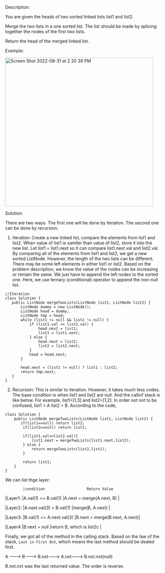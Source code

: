 Description:

You are given the heads of two sorted linked lists list1 and list2.

Merge the two lists in a one sorted list. The list should be made by splicing together the nodes of the first two lists.

Return the head of the merged linked list.

Example:

<img width="481" alt="Screen Shot 2022-08-31 at 2 20 39 PM" src="https://user-images.githubusercontent.com/97696773/187607763-9b7eca52-ea94-45c0-91fb-e6c34f1dd136.png">

Solution:

There are two ways. The first one will be done by iteration. The second one can be done by recursion. 

1. Iteration: Create a new linked list, compare the elements from list1 and list2. When value of list1 is samller than value of list2, store it 
 into the new list. Let list1 = list1.next so it can compare list1.next.val and list2.val. By comparing all of the elements from list1 and list2,
 we get a new sorted ListNode. However, the length of the two lists can be different. There may be some left elements in either list1 or list2. Based on the problem description, we know the value of the nodes can be increasing or remain the same. We just have to append the left nodes to the sorted one. 
 Here, we use ternary (conditional) operator to append the non-null list. 
 
 ```
 //Iteration
class Solution {
    public ListNode mergeTwoLists(ListNode list1, ListNode list2) {
        ListNode dummy = new ListNode();
        ListNode head = dummy;
        ListNode tmp = head;
        while (list1 != null && list2 != null) {
            if (list1.val <= list2.val) {
                head.next = list1;
                list1 = list1.next;
            } else {
                head.next = list2;
                list2 = list2.next;
            }
            head = head.next;
        }
        
        head.next = (list1 != null) ? list1 : list2;
        return tmp.next;
    }
}
```

2. Recursion: This is similar to iteration. However, it takes much less codes. The base condition is when list1 and list2 are null. And the callinf stack is like below. For example, list1=[1,3] and list2=[1,2]. In order not not to be confused, list1 = A list2 = B. According to the code, 

```
class Solution {
    public ListNode mergeTwoLists(ListNode list1, ListNode list2) {
       if(list1==null) return list2;
        if(list2==null) return list1;
        
        if(list1.val<=list2.val){
            list1.next = mergeTwoLists(list1.next,list2);
        } else {
            return mergeTwoLists(list2,list1);
        }
        
        return list1;
    }
}
```

We can list thge layer:

            |condition                   Return Value
    
|Layer1:    |A.val(1) <= B.val(1)        |A.next = merge(A.next, B)     |

|Layer2:    |A.next.val(3) > B.val(1)    |merge(B, A.next)              |

|Layer3:    |B.val(1) <= A.next.val(3)   |B.next = merge(B.next, A.next)|

|Layer4     |B.next = null               |return B, which is list2c     |

Finally, we got all of the method in the calling stack. Based on the law of the stack, `Last in First Out`, which means the last method should be dealed first. 

A ---> B---> B.nxt---> A.nxt---> B.nxt.nxt(null)

B.nxt.nxt was the last returned value. The order is reverse. 


